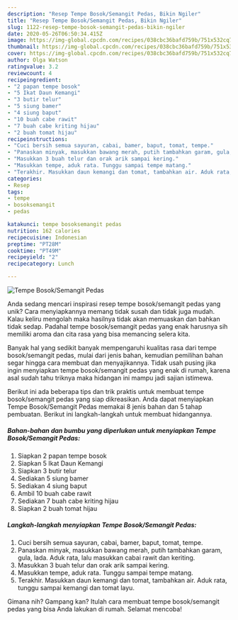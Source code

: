 ```yaml
---
description: "Resep Tempe Bosok/Semangit Pedas, Bikin Ngiler"
title: "Resep Tempe Bosok/Semangit Pedas, Bikin Ngiler"
slug: 1122-resep-tempe-bosok-semangit-pedas-bikin-ngiler
date: 2020-05-26T06:50:34.415Z
image: https://img-global.cpcdn.com/recipes/038cbc36bafd759b/751x532cq70/tempe-bosoksemangit-pedas-foto-resep-utama.jpg
thumbnail: https://img-global.cpcdn.com/recipes/038cbc36bafd759b/751x532cq70/tempe-bosoksemangit-pedas-foto-resep-utama.jpg
cover: https://img-global.cpcdn.com/recipes/038cbc36bafd759b/751x532cq70/tempe-bosoksemangit-pedas-foto-resep-utama.jpg
author: Olga Watson
ratingvalue: 3.2
reviewcount: 4
recipeingredient:
- "2 papan tempe bosok"
- "5 Ikat Daun Kemangi"
- "3 butir telur"
- "5 siung bamer"
- "4 siung baput"
- "10 buah cabe rawit"
- "7 buah cabe kriting hijau"
- "2 buah tomat hijau"
recipeinstructions:
- "Cuci bersih semua sayuran, cabai, bamer, baput, tomat, tempe."
- "Panaskan minyak, masukkan bawang merah, putih tambahkan garam, gula, lada. Aduk rata, lalu masukkan cabai rawit dan keriting."
- "Masukkan 3 buah telur dan orak arik sampai kering."
- "Masukkan tempe, aduk rata. Tunggu sampai tempe matang."
- "Terakhir. Masukkan daun kemangi dan tomat, tambahkan air. Aduk rata, tunggu sampai kemangi dan tomat layu."
categories:
- Resep
tags:
- tempe
- bosoksemangit
- pedas

katakunci: tempe bosoksemangit pedas 
nutrition: 162 calories
recipecuisine: Indonesian
preptime: "PT28M"
cooktime: "PT49M"
recipeyield: "2"
recipecategory: Lunch

---
```



![Tempe Bosok/Semangit Pedas](https://img-global.cpcdn.com/recipes/038cbc36bafd759b/751x532cq70/tempe-bosoksemangit-pedas-foto-resep-utama.jpg)

Anda sedang mencari inspirasi resep tempe bosok/semangit pedas yang unik? Cara menyiapkannya memang tidak susah dan tidak juga mudah. Kalau keliru mengolah maka hasilnya tidak akan memuaskan dan bahkan tidak sedap. Padahal tempe bosok/semangit pedas yang enak harusnya sih memiliki aroma dan cita rasa yang bisa memancing selera kita.



Banyak hal yang sedikit banyak mempengaruhi kualitas rasa dari tempe bosok/semangit pedas, mulai dari jenis bahan, kemudian pemilihan bahan segar hingga cara membuat dan menyajikannya. Tidak usah pusing jika ingin menyiapkan tempe bosok/semangit pedas yang enak di rumah, karena asal sudah tahu triknya maka hidangan ini mampu jadi sajian istimewa.


Berikut ini ada beberapa tips dan trik praktis untuk membuat tempe bosok/semangit pedas yang siap dikreasikan. Anda dapat menyiapkan Tempe Bosok/Semangit Pedas memakai 8 jenis bahan dan 5 tahap pembuatan. Berikut ini langkah-langkah untuk membuat hidangannya.

<!--inarticleads1-->

##### Bahan-bahan dan bumbu yang diperlukan untuk menyiapkan Tempe Bosok/Semangit Pedas:

1. Siapkan 2 papan tempe bosok
1. Siapkan 5 Ikat Daun Kemangi
1. Siapkan 3 butir telur
1. Sediakan 5 siung bamer
1. Sediakan 4 siung baput
1. Ambil 10 buah cabe rawit
1. Sediakan 7 buah cabe kriting hijau
1. Siapkan 2 buah tomat hijau




<!--inarticleads2-->

##### Langkah-langkah menyiapkan Tempe Bosok/Semangit Pedas:

1. Cuci bersih semua sayuran, cabai, bamer, baput, tomat, tempe.
1. Panaskan minyak, masukkan bawang merah, putih tambahkan garam, gula, lada. Aduk rata, lalu masukkan cabai rawit dan keriting.
1. Masukkan 3 buah telur dan orak arik sampai kering.
1. Masukkan tempe, aduk rata. Tunggu sampai tempe matang.
1. Terakhir. Masukkan daun kemangi dan tomat, tambahkan air. Aduk rata, tunggu sampai kemangi dan tomat layu.




Gimana nih? Gampang kan? Itulah cara membuat tempe bosok/semangit pedas yang bisa Anda lakukan di rumah. Selamat mencoba!
